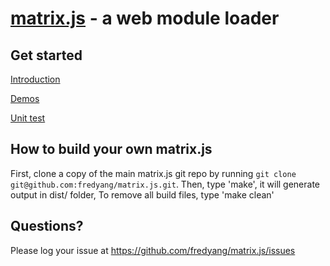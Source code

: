 [matrix.js](http://code.semanticsworks.com/matrix.js/doc/introduction.html) - a web module loader
==================================================

Get started
---------------------------------------
<a href="http://code.semanticsworks.com/matrix.js/doc/introduction.html">Introduction</a>

<a href="http://code.semanticsworks.com/matrix.js/sample/index.html">Demos</a>

<a href="http://code.semanticsworks.com/matrix.js/tests/index.html">Unit test</a>


How to build your own matrix.js
----------------------------

First, clone a copy of the main matrix.js git repo by running `git clone git@github.com:fredyang/matrix.js.git`.
Then, type 'make', it will generate output in dist/ folder,
To remove all build files, type 'make clean'


Questions?
----------
Please log your issue at https://github.com/fredyang/matrix.js/issues